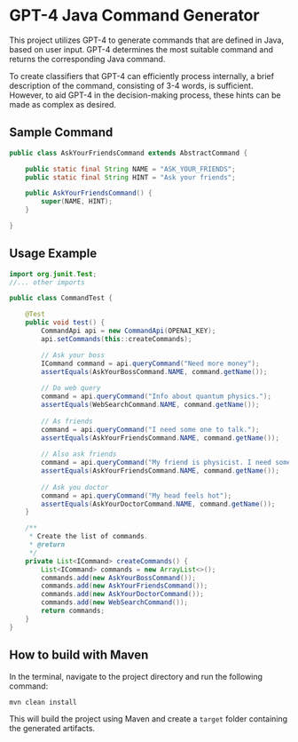 # GPT-4 Java Command Generator

This project utilizes GPT-4 to generate commands that are defined in Java, based on user input. GPT-4 determines the most suitable command and returns the corresponding Java command.

To create classifiers that GPT-4 can efficiently process internally, a brief description of the command, consisting of 3-4 words, is sufficient. However, to aid GPT-4 in the decision-making process, these hints can be made as complex as desired.

## Sample Command

```java
public class AskYourFriendsCommand extends AbstractCommand {

	public static final String NAME = "ASK_YOUR_FRIENDS";
	public static final String HINT = "Ask your friends";

	public AskYourFriendsCommand() {
		super(NAME, HINT);
	}

}
```

## Usage Example

```java
import org.junit.Test;
//... other imports

public class CommandTest {

	@Test
	public void test() {
		CommandApi api = new CommandApi(OPENAI_KEY);
		api.setCommands(this::createCommands);

		// Ask your boss
		ICommand command = api.queryCommand("Need more money");
		assertEquals(AskYourBossCommand.NAME, command.getName());
		
		// Do web query
		command = api.queryCommand("Info about quantum physics.");
		assertEquals(WebSearchCommand.NAME, command.getName());
		
		// As friends
		command = api.queryCommand("I need some one to talk.");
		assertEquals(AskYourFriendsCommand.NAME, command.getName());
		
		// Also ask friends
		command = api.queryCommand("My friend is physicist. I need some info about quantum physics.");
		assertEquals(AskYourFriendsCommand.NAME, command.getName());
		
		// Ask you doctor
		command = api.queryCommand("My head feels hot");
		assertEquals(AskYourDoctorCommand.NAME, command.getName());
	}

	/**
	 * Create the list of commands.
	 * @return
	 */
	private List<ICommand> createCommands() {
		List<ICommand> commands = new ArrayList<>();
		commands.add(new AskYourBossCommand());
		commands.add(new AskYourFriendsCommand());
		commands.add(new AskYourDoctorCommand());
		commands.add(new WebSearchCommand());
		return commands;
	}
}
```

## How to build with Maven

In the terminal, navigate to the project directory and run the following command:

```
mvn clean install
```

This will build the project using Maven and create a `target` folder containing the generated artifacts.
